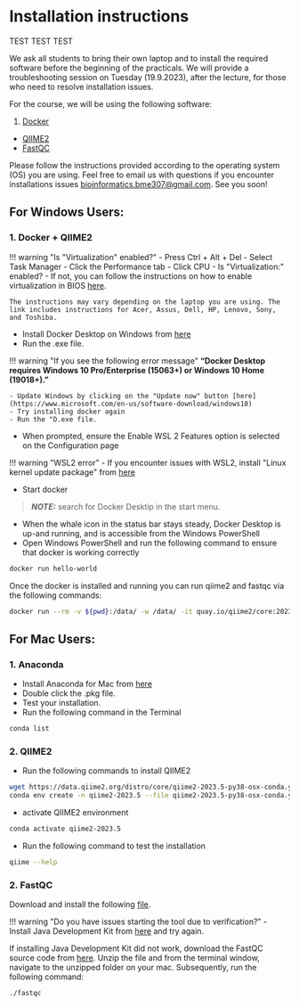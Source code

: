 # Installation instructions

TEST TEST TEST 

We ask all students to bring their own laptop and to install the required software before the beginning of the practicals. We will provide a troubleshooting session on Tuesday (19.9.2023), after the lecture, for those who need to resolve installation issues.

For the course, we will be using the following software:

1. [Docker](https://www.docker.com/)
* [QIIME2](https://qiime2.org/) <!--  R to visually explore the sequencing data and to conduct statistical analysis -->
* [FastQC](https://www.bioinformatics.babraham.ac.uk/projects/fastqc/)
 
Please follow the instructions provided according to the operating system (OS) you are using. Feel free to email us with questions if you encounter installations issues bioinformatics.bme307@gmail.com. See you soon! 

## For Windows Users:

### 1. Docker + QIIME2 

!!! warning "Is "Virtualization" enabled?"
    - Press Ctrl + Alt + Del
    - Select Task Manager
    - Click the Performance tab
    - Click CPU
    - Is "Virtualization:" enabled? 
    - If not, you can follow the instructions on how to enable virtualization in BIOS [here](https://2nwiki.2n.cz/pages/viewpage.action?pageId=75202968). 
    
    The instructions may vary depending on the laptop you are using. The link includes instructions for Acer, Assus, Dell, HP, Lenovo, Sony, and Toshiba.


 - Install Docker Desktop on Windows from [here](https://docs.docker.com/desktop/install/windows-install/)
 - Run the .exe file. 

!!! warning "If you see the following error message"
    **“Docker Desktop requires Windows 10 Pro/Enterprise (15063+) or Windows 10 Home (19018+).”**
    
    - Update Windows by clicking on the "Update now" button [here](https://www.microsoft.com/en-us/software-download/windows10) 
    - Try installing docker again
    - Run the "D.exe file. 

- When prompted, ensure the Enable WSL 2 Features option is selected on the Configuration page

!!! warning "WSL2 error"
    - If you encounter issues with WSL2, install "Linux kernel update package" from [here](https://wslstorestorage.blob.core.windows.net/wslblob/wsl_update_x64.msi)

-   Start docker 
> **_NOTE:_** search for Docker Desktip in the start menu. 

-   When the whale icon in the status bar stays steady, Docker Desktop is up-and running, and is accessible from the Windows PowerShell
-   Open Windows PowerShell and run the following command to ensure that docker is working correctly

```bash
docker run hello-world
```

Once the docker is installed and running you can run qiime2 and fastqc via the following commands: 

```bash
docker run --rm -v ${pwd}:/data/ -w /data/ -it quay.io/qiime2/core:2023.5
```


## For Mac Users:

### 1. Anaconda
 
- Install Anaconda for Mac from [here](https://repo.anaconda.com/archive/Anaconda3-2023.07-2-MacOSX-x86_64.pkg)
- Double click the .pkg file.
- Test your installation. 
- Run the following command in the Terminal 

```bash
conda list
```

### 2. QIIME2 

- Run the following commands to install QIIME2

```bash
wget https://data.qiime2.org/distro/core/qiime2-2023.5-py38-osx-conda.yml
conda env create -n qiime2-2023.5 --file qiime2-2023.5-py38-osx-conda.yml
```
- activate QIIME2 environment

```bash
conda activate qiime2-2023.5
```

<!-- ```bash
docker  pull  quay.io/qiime2/core:2023.5
``` -->

- Run the following command to test the installation

```bash
qiime --help
```

### 2. FastQC

Download and install the following [file](https://www.bioinformatics.babraham.ac.uk/projects/fastqc/fastqc_v0.12.1.dmg). 

!!! warning "Do you have issues starting the tool due to verification?"
    - Install Java Development Kit from [here](https://www.oracle.com/java/technologies/downloads/#jdk21-mac) and try again. 

If installing Java Development Kit did not work, download the FastQC source code from [here](https://github.com/s-andrews/FastQC/archive/refs/tags/v0.12.1.zip). Unzip the file and from the terminal window, navigate to the unzipped folder on your mac. Subsequently, run the following command: 

```bash
./fastqc
```





<!-- ### 2. R and RStudio
-   [Download R for Windows here](http://cran.r-project.org/bin/windows/base/release.htm)
-   Run the .exe file that was downloaded in the step above.
-   [Download RStudio for Windows here](https://download1.rstudio.org/desktop/windows/RStudio-1.4.1717.exe)
-   Double click the file to install it
Once R and RStudio are installed, open RStudio to make sure that you do not get any error messages. 


$ docker run --rm presut/usearch usearch

  



-   If everything is running as it should, after some additional installations you will see the following output lines in the Terminal usearch v11.0.667_i86linux32, 4.0Gb RAM (13.0Gb total), 8 cores
    

(C) Copyright 2013-18 Robert C. Edgar, all rights reserved.

[https://drive5.com/usearch](https://drive5.com/usearch)

License: personal use only

## 2.  Homebrew

-   For MacOS Catalina, macOS Mojave, and MacOS Big Sur:
    

$ /bin/bash -c "$(curl -fsSL https://raw.githubusercontent.com/Homebrew/install/HEAD/install.sh)"

-   For macOS High Sierra, Sierra, El Capitan, and earlier:
    

  

$ /usr/bin/ruby -e "$(curl -fsSL [https://raw.githubusercontent.com/Homebrew/install/master/install)](https://raw.githubusercontent.com/Homebrew/install/master/install)"
- For any further installations, type:
$ brew install “name of software”

Eg: Typing the following command will install R on your laptop.

$ brew install R


## 3.  R and RStudio

-   Go to [CRAN](http://cran.r-project.org/) and click on Download R for (Mac) OS X OR copy and paste the following link on your browser: [https://cran.r-project.org/](https://cran.r-project.org/)
    
-   Select the .pkg file for the version of OS X that you have and the file will be download.
    
-   Double click on the file that was downloaded and R will be installed.
    
-   [Download R-Studio for Mac here](https://download1.rstudio.org/desktop/macos/RStudio-1.4.1717.dmg)
    

OR copy and paste the following link on your browser:

[https://rstudio.com/products/rstudio/download/#download](https://rstudio.com/products/rstudio/download/#download)

-   Once it is downloaded, double click the file to install it.
    

Once R and RStudio are installed, open RStudio to make sure it works and you do not get any error messages.  

$ ## For Linux Users:

  
--> 
